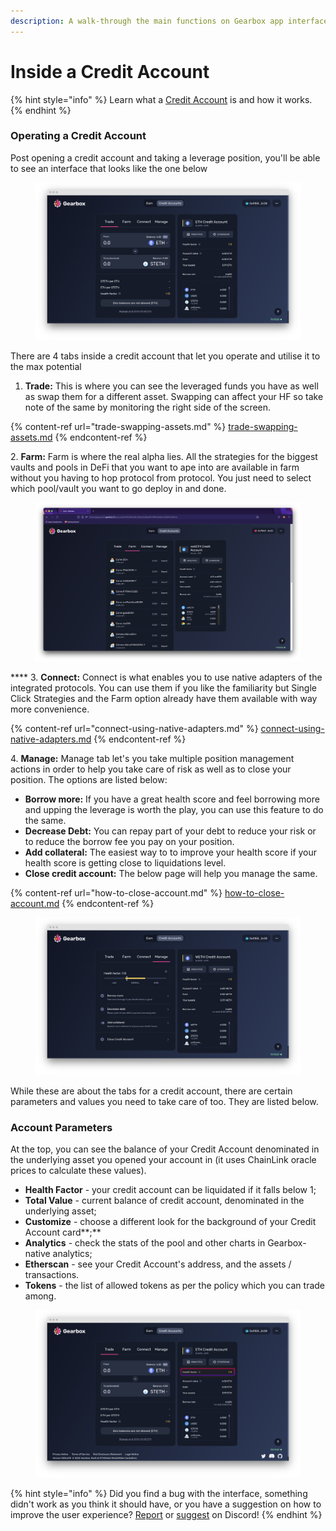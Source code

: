 ```yaml
---
description: A walk-through the main functions on Gearbox app interface.
---
```


# Inside a Credit Account

{% hint style="info" %}
Learn what a [Credit Account](../../overview/credit-account/) is and how it works.
{% endhint %}

### Operating a Credit Account

Post opening a credit account and taking a leverage position, you'll be able to see an interface that looks like the one below

<figure><img src="../../.gitbook/assets/screenshot-app-goerli-gearbox-fi-accounts-0x2ad4a2f1bdd815e285a22cdcc072fbb-1666402210046 (1).png" alt=""><figcaption></figcaption></figure>

There are 4 tabs inside a credit account that let you operate and utilise it to the max potential

1. **Trade:** This is where you can see the leveraged funds you have as well as swap them for a different asset. Swapping can affect your HF so take note of the same by monitoring the right side of the screen.&#x20;

{% content-ref url="trade-swapping-assets.md" %}
[trade-swapping-assets.md](trade-swapping-assets.md)
{% endcontent-ref %}

&#x20;2\.  **Farm:** Farm is where the real alpha lies. All the strategies for the biggest vaults and pools in DeFi that you want to ape into are available in farm without you having to hop protocol from protocol. You just need to select which pool/vault you want to go deploy in and done.&#x20;

<figure><img src="../../.gitbook/assets/image (7).png" alt=""><figcaption></figcaption></figure>

&#x20;**** 3.  **Connect:** Connect is what enables you to use native adapters of the integrated protocols. You can use them if you like the familiarity but Single Click Strategies and the Farm option already have them available with way more convenience.&#x20;

{% content-ref url="connect-using-native-adapters.md" %}
[connect-using-native-adapters.md](connect-using-native-adapters.md)
{% endcontent-ref %}

&#x20;4\.  **Manage:** Manage tab let's you take multiple position management actions in order to help you take care of risk as well as to close your position. The options are listed below:

* **Borrow more:** If you have a great health score and feel borrowing more and upping the leverage is worth the play, you can use this feature to do the same.
* **Decrease Debt:** You can repay part of your debt to reduce your risk or to reduce the borrow fee you pay on your position.
* **Add collateral:** The easiest way to to improve your health score if your health score is getting close to liquidations level.
* **Close credit account:** The below page will help you manage the same.

{% content-ref url="how-to-close-account.md" %}
[how-to-close-account.md](how-to-close-account.md)
{% endcontent-ref %}

<figure><img src="../../.gitbook/assets/screenshot-app-goerli-gearbox-fi-accounts-0x2ad4a2f1bdd815e285a22cdcc072fbb-1666402365996.png" alt=""><figcaption></figcaption></figure>

While these are about the tabs for a credit account, there are certain parameters and values you need to take care of too. They are listed below.

### Account Parameters

At the top, you can see the balance of your Credit Account denominated in the underlying asset you opened your account in (it uses ChainLink oracle prices to calculate these values).

* **Health Factor** - your credit account can be liquidated if it falls below 1;
* **Total Value** - current balance of credit account, denominated in the underlying asset;
* **Customize** - choose a different look for the background of your Credit Account card**;**
* **Analytics** - check the stats of the pool and other charts in Gearbox-native analytics;
* **Etherscan** - see your Credit Account's address, and the assets / transactions.
* **Tokens** - the list of allowed tokens as per the policy which you can trade among.

<figure><img src="../../.gitbook/assets/screenshot-app-goerli-gearbox-fi-accounts-0x2ad4a2f1bdd815e285a22cdcc072fbb-1666400881484 (2).png" alt=""><figcaption></figcaption></figure>

{% hint style="info" %}
Did you find a bug with the interface, something didn't work as you think it should have, or you have a suggestion on how to improve the user experience? [Report](https://discord.gg/5YuHH9tvms) or [suggest](https://discord.gg/hF3QvX2vgt) on Discord!
{% endhint %}

